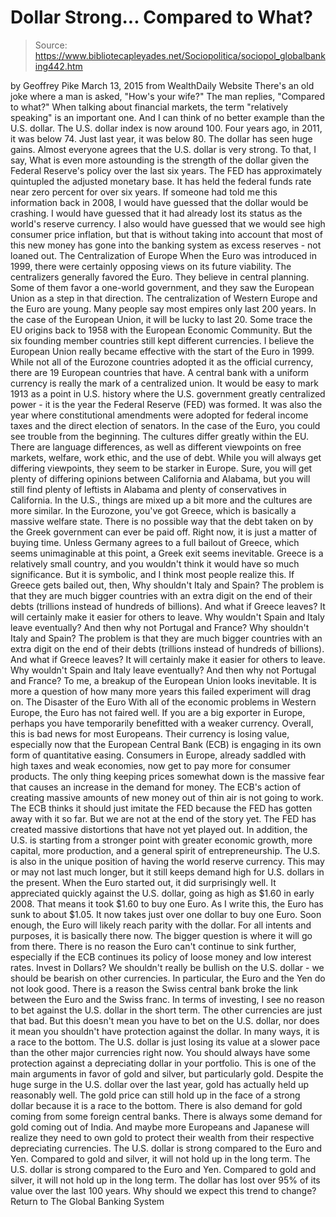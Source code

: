 # Dollar Strong... Compared to What?

> Source: https://www.bibliotecapleyades.net/Sociopolitica/sociopol_globalbanking442.htm

by Geoffrey Pike March 13, 2015
from WealthDaily Website
There's an old joke where a man is asked,
"How's your wife?"
The man replies,
"Compared to what?"
When talking about financial markets, the term "relatively speaking" is an important one. And I can think of no better example than the U.S. dollar.
The U.S. dollar index is now around 100. Four years ago, in 2011, it was below 74. Just last year, it was below 80. The dollar has seen huge gains. Almost everyone agrees that the U.S. dollar is very strong.
To that, I say,
What is even more astounding is the strength of the dollar given the Federal Reserve's policy over the last six years.
The FED has approximately quintupled the adjusted monetary base. It has held the federal funds rate near zero percent for over six years.
If someone had told me this information back in 2008, I would have guessed that the dollar would be crashing. I would have guessed that it had already lost its status as the world's reserve currency.
I also would have guessed that we would see high consumer price inflation, but that is without taking into account that most of this new money has gone into the banking system as excess reserves - not loaned out.
The Centralization of Europe
When the Euro was introduced in 1999, there were certainly opposing views on its future viability.
The centralizers generally favored the Euro. They believe in central planning. Some of them favor a one-world government, and they saw the European Union as a step in that direction.
The centralization of Western Europe and the Euro are young. Many people say most empires only last 200 years. In the case of the European Union, it will be lucky to last 20.
Some trace the EU origins back to 1958 with the European Economic Community. But the six founding member countries still kept different currencies.
I believe the European Union really became effective with the start of the Euro in 1999. While not all of the Eurozone countries adopted it as the official currency, there are 19 European countries that have. A central bank with a uniform currency is really the mark of a centralized union.
It would be easy to mark 1913 as a point in U.S. history where the U.S. government greatly centralized power - it is the year the Federal Reserve (FED) was formed. It was also the year where constitutional amendments were adopted for federal income taxes and the direct election of senators.
In the case of the Euro, you could see trouble from the beginning. The cultures differ greatly within the EU. There are language differences, as well as different viewpoints on free markets, welfare, work ethic, and the use of debt. While you will always get differing viewpoints, they seem to be starker in Europe.
Sure, you will get plenty of differing opinions between California and Alabama, but you will still find plenty of leftists in Alabama and plenty of conservatives in California. In the U.S., things are mixed up a bit more and the cultures are more similar.
In the Eurozone, you've got Greece, which is basically a massive welfare state. There is no possible way that the debt taken on by the Greek government can ever be paid off. Right now, it is just a matter of buying time.
Unless Germany agrees to a full bailout of Greece, which seems unimaginable at this point, a Greek exit seems inevitable.
Greece is a relatively small country, and you wouldn't think it would have so much significance. But it is symbolic, and I think most people realize this.
If Greece gets bailed out, then,
Why shouldn't Italy and Spain? The problem is that they are much bigger countries with an extra digit on the end of their debts (trillions instead of hundreds of billions). And what if Greece leaves? It will certainly make it easier for others to leave. Why wouldn't Spain and Italy leave eventually? And then why not Portugal and France?
Why shouldn't Italy and Spain? The problem is that they are much bigger countries with an extra digit on the end of their debts (trillions instead of hundreds of billions).
And what if Greece leaves? It will certainly make it easier for others to leave.
Why wouldn't Spain and Italy leave eventually?
And then why not Portugal and France?
To me, a breakup of the European Union looks inevitable.
It is more a question of how many more years this failed experiment will drag on.
The Disaster of the Euro
With all of the economic problems in Western Europe, the Euro has not faired well. If you are a big exporter in Europe, perhaps you have temporarily benefitted with a weaker currency.
Overall, this is bad news for most Europeans. Their currency is losing value, especially now that the European Central Bank (ECB) is engaging in its own form of quantitative easing. Consumers in Europe, already saddled with high taxes and weak economies, now get to pay more for consumer products. The only thing keeping prices somewhat down is the massive fear that causes an increase in the demand for money.
The ECB's action of creating massive amounts of new money out of thin air is not going to work. The ECB thinks it should just imitate the FED because the FED has gotten away with it so far.
But we are not at the end of the story yet.
The FED has created massive distortions that have not yet played out. In addition, the U.S. is starting from a stronger point with greater economic growth, more capital, more production, and a general spirit of entrepreneurship.
The U.S. is also in the unique position of having the world reserve currency. This may or may not last much longer, but it still keeps demand high for U.S. dollars in the present.
When the Euro started out, it did surprisingly well. It appreciated quickly against the U.S. dollar, going as high as $1.60 in early 2008. That means it took $1.60 to buy one Euro.
As I write this, the Euro has sunk to about $1.05. It now takes just over one dollar to buy one Euro. Soon enough, the Euro will likely reach parity with the dollar. For all intents and purposes, it is basically there now.
The bigger question is where it will go from there.
There is no reason the Euro can't continue to sink further, especially if the ECB continues its policy of loose money and low interest rates.
Invest in Dollars?
We shouldn't really be bullish on the U.S. dollar - we should be bearish on other currencies.
In particular, the Euro and the Yen do not look good. There is a reason the Swiss central bank broke the link between the Euro and the Swiss franc.
In terms of investing, I see no reason to bet against the U.S. dollar in the short term. The other currencies are just that bad. But this doesn't mean you have to bet on the U.S. dollar, nor does it mean you shouldn't have protection against the dollar.
In many ways, it is a race to the bottom. The U.S. dollar is just losing its value at a slower pace than the other major currencies right now.
You should always have some protection against a depreciating dollar in your portfolio. This is one of the main arguments in favor of gold and silver, but particularly gold.
Despite the huge surge in the U.S. dollar over the last year, gold has actually held up reasonably well.
The gold price can still hold up in the face of a strong dollar because it is a race to the bottom. There is also demand for gold coming from some foreign central banks.
There is always some demand for gold coming out of India. And maybe more Europeans and Japanese will realize they need to own gold to protect their wealth from their respective depreciating currencies.
The U.S. dollar is strong compared to the Euro and Yen. Compared to gold and silver, it will not hold up in the long term.
The U.S. dollar is strong compared to the Euro and Yen.
Compared to gold and silver, it will not hold up in the long term.
The dollar has lost over 95% of its value over the last 100 years.
Why should we expect this trend to change?
Return to The Global Banking System
